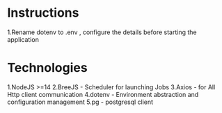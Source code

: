 # Instructions

1.Rename dotenv to .env , configure the details before starting the application

# Technologies

1.NodeJS >=14
2.BreeJS - Scheduler for launching Jobs
3.Axios - for All Http client communication
4.dotenv - Environment abstraction and configuration management
5.pg - postgresql client
